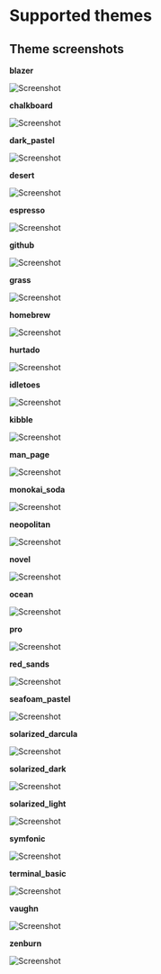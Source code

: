 # Supported themes


## Theme screenshots

**blazer**

![Screenshot](https://github.com/AaronO/iterm-colors/raw/master/screenshots/blazer.png)

**chalkboard**

![Screenshot](https://github.com/AaronO/iterm-colors/raw/master/screenshots/chalkboard.png)

**dark_pastel**

![Screenshot](https://github.com/AaronO/iterm-colors/raw/master/screenshots/dark_pastel.png)

**desert**

![Screenshot](https://github.com/AaronO/iterm-colors/raw/master/screenshots/desert.png)

**espresso**

![Screenshot](https://github.com/AaronO/iterm-colors/raw/master/screenshots/espresso.png)

**github**

![Screenshot](https://github.com/AaronO/iterm-colors/raw/master/screenshots/github.png)

**grass**

![Screenshot](https://github.com/AaronO/iterm-colors/raw/master/screenshots/grass.png)

**homebrew**

![Screenshot](https://github.com/AaronO/iterm-colors/raw/master/screenshots/homebrew.png)

**hurtado**

![Screenshot](https://github.com/AaronO/iterm-colors/raw/master/screenshots/hurtado.png)

**idletoes**

![Screenshot](https://github.com/AaronO/iterm-colors/raw/master/screenshots/idleToes.png)

**kibble**

![Screenshot](https://github.com/AaronO/iterm-colors/raw/master/screenshots/kibble.png)

**man_page**

![Screenshot](https://github.com/AaronO/iterm-colors/raw/master/screenshots/man_page.png)

**monokai_soda**

![Screenshot](https://github.com/AaronO/iterm-colors/raw/master/screenshots/monokai_soda.png)

**neopolitan**

![Screenshot](https://github.com/AaronO/iterm-colors/raw/master/screenshots/neopolitan.png)

**novel**

![Screenshot](https://github.com/AaronO/iterm-colors/raw/master/screenshots/novel.png)

**ocean**

![Screenshot](https://github.com/AaronO/iterm-colors/raw/master/screenshots/ocean.png)

**pro**

![Screenshot](https://github.com/AaronO/iterm-colors/raw/master/screenshots/pro.png)

**red_sands**

![Screenshot](https://github.com/AaronO/iterm-colors/raw/master/screenshots/red_sands.png)

**seafoam_pastel**

![Screenshot](https://github.com/AaronO/iterm-colors/raw/master/screenshots/seafoam_pastel.png)

**solarized_darcula**

![Screenshot](https://github.com/AaronO/iterm-colors/raw/master/screenshots/solarized_darcula.png)

**solarized_dark**

![Screenshot](https://github.com/AaronO/iterm-colors/raw/master/screenshots/solarized_dark.png)

**solarized_light**

![Screenshot](https://github.com/AaronO/iterm-colors/raw/master/screenshots/solarized_light.png)

**symfonic**

![Screenshot](https://github.com/AaronO/iterm-colors/raw/master/screenshots/symfonic.png)

**terminal_basic**

![Screenshot](https://github.com/AaronO/iterm-colors/raw/master/screenshots/terminal_basic.png)

**vaughn**

![Screenshot](https://github.com/AaronO/iterm-colors/raw/master/screenshots/vaughn.png)

**zenburn**

![Screenshot](https://github.com/AaronO/iterm-colors/raw/master/screenshots/zenburn.png)
